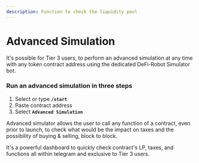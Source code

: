 ```yaml
---
description: Function to check the liquidity pool
---
```


# Advanced Simulation

It's possible for Tier 3 users, to perform an advanced simulation at any time with any token contract address using the dedicated DeFi-Robot Simulator bot.

### Run an advanced simulation in three steps

1. Select or type **`/start`**
2. Paste contract address
3. Select **`Advanced Simulation`**

Advanced simulator allows the user to call any function of a contract, even prior to launch, to check what would be the impact on taxes and the possibility of buying & selling, block to block.&#x20;

It's a powerful dashboard to quickly check contract's LP, taxes, and functions all within telegram and exclusive to Tier 3 users.
